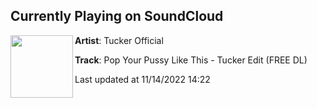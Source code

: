 ## Currently Playing on SoundCloud

[<img align="left" width="100" src="https://i1.sndcdn.com/artworks-vKokaoGyLmQdhbAd-WIP1sw-t500x500.jpg">](https://soundcloud.com/callumtucker1/pop-your-pussy-like-this)

**Artist**: Tucker Official 

**Track**: Pop Your Pussy Like This - Tucker Edit (FREE DL)

Last updated at 11/14/2022 14:22
